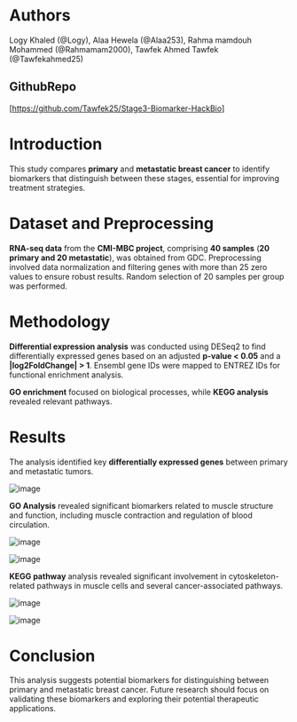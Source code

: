 # **Authors** 

Logy Khaled (@Logy), Alaa Hewela (@Alaa253), Rahma mamdouh Mohammed (@Rahmamam2000), Tawfek Ahmed Tawfek (@Tawfekahmed25)

## **GithubRepo**

[https://github.com/Tawfek25/Stage3-Biomarker-HackBio]

# **Introduction** 

This study compares **primary** and **metastatic breast cancer** to identify biomarkers that distinguish between these stages, essential for improving treatment strategies.

# **Dataset and Preprocessing**

**RNA-seq data** from the **CMI-MBC project**, comprising **40 samples** (**20 primary and 20 metastatic**), was obtained from GDC. Preprocessing involved data normalization and filtering genes with more than 25 zero values to ensure robust results. Random selection of 20 samples per group was performed.

# **Methodology** 

**Differential expression analysis** was conducted using DESeq2 to find differentially expressed genes based on an adjusted **p-value \< 0.05** and a **|log2FoldChange| \> 1**. Ensembl gene IDs were mapped to ENTREZ IDs for functional enrichment analysis. 

**GO enrichment** focused on biological processes, while **KEGG analysis** revealed relevant pathways.

# **Results**

The analysis identified key **differentially expressed genes** between primary and metastatic tumors. 

![image](https://github.com/user-attachments/assets/9c2491c8-037d-4a7e-8979-d001c0f887ee)


**GO Analysis** revealed significant biomarkers related to muscle structure and function, including muscle contraction and regulation of blood circulation.

![image](https://github.com/user-attachments/assets/16c10007-1f93-4f24-ab2b-61690a2af3d4)

![image](https://github.com/user-attachments/assets/82fe7cf6-9e64-4860-afaf-5f8700f3164d)

**KEGG pathway** analysis revealed significant involvement in cytoskeleton-related pathways in muscle cells and several cancer-associated pathways.

![image](https://github.com/user-attachments/assets/17f4a479-82f2-45ef-92c9-ec25e594793a)

![image](https://github.com/user-attachments/assets/97e91b86-5b25-47c1-aa62-3878fc4797f8)

# **Conclusion**

This analysis suggests potential biomarkers for distinguishing between primary and metastatic breast cancer. Future research should focus on validating these biomarkers and exploring their potential therapeutic applications.
